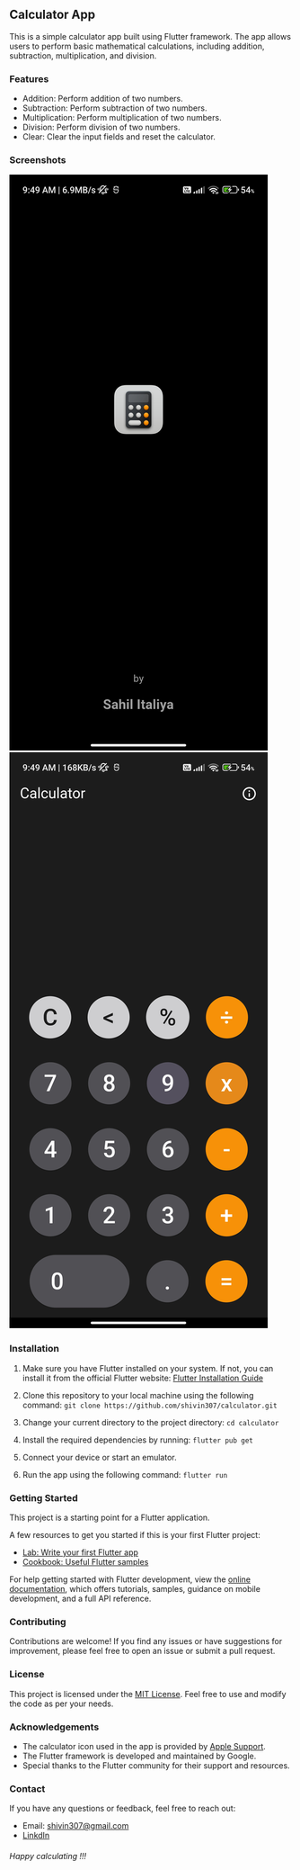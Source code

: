 ## Calculator App
This is a simple calculator app built using Flutter framework. The app allows users to perform basic mathematical calculations, including addition, subtraction, multiplication, and division.

### Features
* Addition: Perform addition of two numbers.
* Subtraction: Perform subtraction of two numbers.
* Multiplication: Perform multiplication of two numbers.
* Division: Perform division of two numbers.
* Clear: Clear the input fields and reset the calculator.

### Screenshots

![splash!](assets/splash.png)
![home!](assets/home.png)
 
### Installation
1. Make sure you have Flutter installed on your system. If not, you can install it from the official Flutter website: [Flutter Installation Guide](http://https://docs.flutter.dev/get-started/install "Flutter Installation Guide")

2. Clone this repository to your local machine using the following command:
   `git clone https://github.com/shivin307/calculator.git
   `

3. Change your current directory to the project directory:
   `cd calculator
   `

4. Install the required dependencies by running:
   `flutter pub get
   `

5. Connect your device or start an emulator.

6. Run the app using the following command:
   `flutter run
   `

### Getting Started

This project is a starting point for a Flutter application.

A few resources to get you started if this is your first Flutter project:

- [Lab: Write your first Flutter app](https://docs.flutter.dev/get-started/codelab)
- [Cookbook: Useful Flutter samples](https://docs.flutter.dev/cookbook)

For help getting started with Flutter development, view the
[online documentation](https://docs.flutter.dev/), which offers tutorials,
samples, guidance on mobile development, and a full API reference.

### Contributing
Contributions are welcome! If you find any issues or have suggestions for improvement, please feel free to open an issue or submit a pull request.

### License
This project is licensed under the [MIT License](LICENSE.md). Feel free to use and modify the code as per your needs.

### Acknowledgements
* The calculator icon used in the app is provided by [Apple Support](https://support.apple.com/en-vn/guide/calculator/welcome/mac "Apple Support").
* The Flutter framework is developed and maintained by Google.
* Special thanks to the Flutter community for their support and resources.

### Contact
If you have any questions or feedback, feel free to reach out:

* Email: shivin307@gmail.com
* [LinkdIn](https://www.linkedin.com/in/sahil-italiya-232124231/ "LinkdIn")

###### Happy calculating !!!
